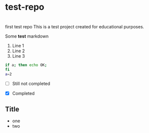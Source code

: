 # test-repo
#
first test repo
This is a test project created for educational purposes.

Some **test** markdown
1. Line 1
1. Line 2
1. Line 3

```bash
if a; then echo OK;
fi
a=2
```
-[ ] Still not completed

-[x] Completed

Title
----------------------------
* one
* two

